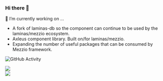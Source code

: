 ### Hi there 👋

🔭 I’m currently working on ...
- A fork of laminas-db so the component can continue to be used by the laminas/mezzio ecosystem.
- Axleus component library. Built on/for laminas/mezzio.
- Expanding the number of useful packages that can be consumed by Mezzio framework.

<img src="https://github-readme-stats.vercel.app/api?username=tyrsson&show_icons=true&theme=dark&include_all_commits=true&count_private=true" alt="GitHub Activity">

![](https://github-readme-streak-stats.herokuapp.com?user=tyrsson&theme=dark&hide_total_contributions=true)<br/>
![](https://github-profile-trophy.vercel.app/?username=tyrsson&theme=matrix&no-frame=true&no-bg=true&margin-w=4)<br/>

<!--
**Tyrsson/Tyrsson** is a ✨ _special_ ✨ repository because its `README.md` (this file) appears on your GitHub profile.

Here are some ideas to get you started:

- 🔭 I’m currently working on ...
- 🌱 I’m currently learning ...
- 👯 I’m looking to collaborate on ...
- 🤔 I’m looking for help with ...
- 💬 Ask me about ...
- 📫 How to reach me: ...
- 😄 Pronouns: ...
- ⚡ Fun fact: ...
-->

